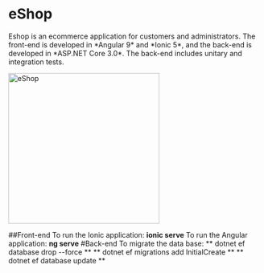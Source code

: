 # eShop
<div class="row">
    <div class="col-8">
        <p>
            Eshop is an ecommerce application for customers and administrators.
            The front-end is developed in *Angular 9* and *Ionic 5*, and the back-end is developed in *ASP.NET Core 3.0*. The back-end includes unitary and integration tests.
        </p>
      </div>
    <div class="col-4">
        <p>
            <img src="https://user-images.githubusercontent.com/53798204/93257005-85cd3b00-f79c-11ea-939c-a8833bae37de.png" width="300" title="eShop">
        </p>
  </div>
</div>

##Front-end
To run the Ionic application: **ionic serve**
To run the Angular application: **ng serve**
#Back-end
To migrate the data base:
** dotnet ef database drop --force **
** dotnet ef migrations add InitialCreate **
** dotnet ef database update **
